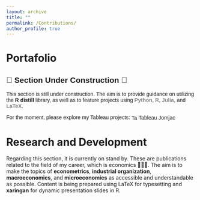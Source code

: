 ```yaml
---
layout: archive
title: ""
permalink: /Contributions/
author_profile: true
---
```


# Portafolio

<div style="text-align: left; font-family: Arial, sans-serif;">
  <h2>🚧 Section Under Construction 🚧</h2>
  <p>
    This section is still under construction. The aim is to provide guidance on utilizing the 
    <strong>R distill</strong> library, as well as to feature projects using 
    <strong style="color: gray;">Python</strong>, 
    <strong style="color: gray;">R</strong>, 
    <strong style="color: gray;">Julia</strong>, and 
    <strong style="color: gray;">LaTeX</strong>.
  </p>
  <p>
    For the moment, please explore my Tableau projects:
    <a href="https://public.tableau.com/app/profile/jomjac/vizzes" target="_blank" style="text-decoration: none;">
      <img src="https://encrypted-tbn0.gstatic.com/images?q=tbn:ANd9GcRK1t8hP_pBXUlnaZS72KKgoAKFJE_tX3CgTFUYUIJ1jkUYfNQAgVivhG0rgqlyl5N8z_4&usqp=CAU" alt="Tableau Icon" style="vertical-align: middle; width: 15px; height: 15px;"> 
      <span style="vertical-align: middle;">Tableau Jomjac</span>
    </a>
  </p>
</div>




# Research and Development 

<p>Regarding this section, it is currently on stand by. These are publications related to the field of my career, which is economics 👨🏽‍💻. The aim is to make the topics of <strong>econometrics</strong>, <strong>industrial organization</strong>, <strong>macroeconomics</strong>, and <strong>microeconomics</strong> as accessible and understandable as possible. Content is being prepared using LaTeX  for typesetting and <strong>xaringan</strong> for dynamic presentation slides in R. </p>

